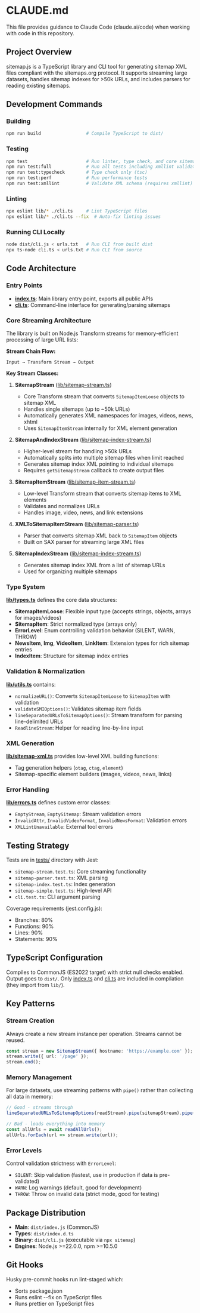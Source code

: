 # CLAUDE.md

This file provides guidance to Claude Code (claude.ai/code) when working with code in this repository.

## Project Overview

sitemap.js is a TypeScript library and CLI tool for generating sitemap XML files compliant with the sitemaps.org protocol. It supports streaming large datasets, handles sitemap indexes for >50k URLs, and includes parsers for reading existing sitemaps.

## Development Commands

### Building
```bash
npm run build                 # Compile TypeScript to dist/
```

### Testing
```bash
npm test                      # Run linter, type check, and core sitemap tests
npm run test:full             # Run all tests including xmllint validation
npm run test:typecheck        # Type check only (tsc)
npm run test:perf             # Run performance tests
npm run test:xmllint          # Validate XML schema (requires xmllint)
```

### Linting
```bash
npx eslint lib/* ./cli.ts     # Lint TypeScript files
npx eslint lib/* ./cli.ts --fix  # Auto-fix linting issues
```

### Running CLI Locally
```bash
node dist/cli.js < urls.txt   # Run CLI from built dist
npx ts-node cli.ts < urls.txt # Run CLI from source
```

## Code Architecture

### Entry Points
- **[index.ts](index.ts)**: Main library entry point, exports all public APIs
- **[cli.ts](cli.ts)**: Command-line interface for generating/parsing sitemaps

### Core Streaming Architecture

The library is built on Node.js Transform streams for memory-efficient processing of large URL lists:

**Stream Chain Flow:**
```
Input → Transform Stream → Output
```

**Key Stream Classes:**

1. **SitemapStream** ([lib/sitemap-stream.ts](lib/sitemap-stream.ts))
   - Core Transform stream that converts `SitemapItemLoose` objects to sitemap XML
   - Handles single sitemaps (up to ~50k URLs)
   - Automatically generates XML namespaces for images, videos, news, xhtml
   - Uses `SitemapItemStream` internally for XML element generation

2. **SitemapAndIndexStream** ([lib/sitemap-index-stream.ts](lib/sitemap-index-stream.ts))
   - Higher-level stream for handling >50k URLs
   - Automatically splits into multiple sitemap files when limit reached
   - Generates sitemap index XML pointing to individual sitemaps
   - Requires `getSitemapStream` callback to create output files

3. **SitemapItemStream** ([lib/sitemap-item-stream.ts](lib/sitemap-item-stream.ts))
   - Low-level Transform stream that converts sitemap items to XML elements
   - Validates and normalizes URLs
   - Handles image, video, news, and link extensions

4. **XMLToSitemapItemStream** ([lib/sitemap-parser.ts](lib/sitemap-parser.ts))
   - Parser that converts sitemap XML back to `SitemapItem` objects
   - Built on SAX parser for streaming large XML files

5. **SitemapIndexStream** ([lib/sitemap-index-stream.ts](lib/sitemap-index-stream.ts))
   - Generates sitemap index XML from a list of sitemap URLs
   - Used for organizing multiple sitemaps

### Type System

**[lib/types.ts](lib/types.ts)** defines the core data structures:

- **SitemapItemLoose**: Flexible input type (accepts strings, objects, arrays for images/videos)
- **SitemapItem**: Strict normalized type (arrays only)
- **ErrorLevel**: Enum controlling validation behavior (SILENT, WARN, THROW)
- **NewsItem**, **Img**, **VideoItem**, **LinkItem**: Extension types for rich sitemap entries
- **IndexItem**: Structure for sitemap index entries

### Validation & Normalization

**[lib/utils.ts](lib/utils.ts)** contains:
- `normalizeURL()`: Converts `SitemapItemLoose` to `SitemapItem` with validation
- `validateSMIOptions()`: Validates sitemap item fields
- `lineSeparatedURLsToSitemapOptions()`: Stream transform for parsing line-delimited URLs
- `ReadlineStream`: Helper for reading line-by-line input

### XML Generation

**[lib/sitemap-xml.ts](lib/sitemap-xml.ts)** provides low-level XML building functions:
- Tag generation helpers (`otag`, `ctag`, `element`)
- Sitemap-specific element builders (images, videos, news, links)

### Error Handling

**[lib/errors.ts](lib/errors.ts)** defines custom error classes:
- `EmptyStream`, `EmptySitemap`: Stream validation errors
- `InvalidAttr`, `InvalidVideoFormat`, `InvalidNewsFormat`: Validation errors
- `XMLLintUnavailable`: External tool errors

## Testing Strategy

Tests are in [tests/](tests/) directory with Jest:
- `sitemap-stream.test.ts`: Core streaming functionality
- `sitemap-parser.test.ts`: XML parsing
- `sitemap-index.test.ts`: Index generation
- `sitemap-simple.test.ts`: High-level API
- `cli.test.ts`: CLI argument parsing

Coverage requirements (jest.config.js):
- Branches: 80%
- Functions: 90%
- Lines: 90%
- Statements: 90%

## TypeScript Configuration

Compiles to CommonJS (ES2022 target) with strict null checks enabled. Output goes to `dist/`. Only [index.ts](index.ts) and [cli.ts](cli.ts) are included in compilation (they import from `lib/`).

## Key Patterns

### Stream Creation
Always create a new stream instance per operation. Streams cannot be reused.

```typescript
const stream = new SitemapStream({ hostname: 'https://example.com' });
stream.write({ url: '/page' });
stream.end();
```

### Memory Management
For large datasets, use streaming patterns with `pipe()` rather than collecting all data in memory:

```typescript
// Good - streams through
lineSeparatedURLsToSitemapOptions(readStream).pipe(sitemapStream).pipe(outputStream);

// Bad - loads everything into memory
const allUrls = await readAllUrls();
allUrls.forEach(url => stream.write(url));
```

### Error Levels
Control validation strictness with `ErrorLevel`:
- `SILENT`: Skip validation (fastest, use in production if data is pre-validated)
- `WARN`: Log warnings (default, good for development)
- `THROW`: Throw on invalid data (strict mode, good for testing)

## Package Distribution

- **Main**: `dist/index.js` (CommonJS)
- **Types**: `dist/index.d.ts`
- **Binary**: `dist/cli.js` (executable via `npx sitemap`)
- **Engines**: Node.js >=22.0.0, npm >=10.5.0

## Git Hooks

Husky pre-commit hooks run lint-staged which:
- Sorts package.json
- Runs eslint --fix on TypeScript files
- Runs prettier on TypeScript files
